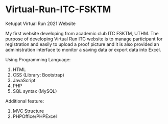 # Virtual-Run-ITC-FSKTM
Ketupat Virtual Run 2021 Website

My first website developing from academic club ITC FSKTM, UTHM. The purpose of developing Virtual Run ITC website is to manage participant for registration and easily to upload
a proof picture and it is also provided an administration interface to monitor a saving data or export data into Excel.

Using Programming Language:
1. HTML
2. CSS (Library: Bootstrap)
3. JavaScript
4. PHP
5. SQL syntax (MySQL)

Additional feature:
1. MVC Structure
2. PHPOffice/PHPExcel
